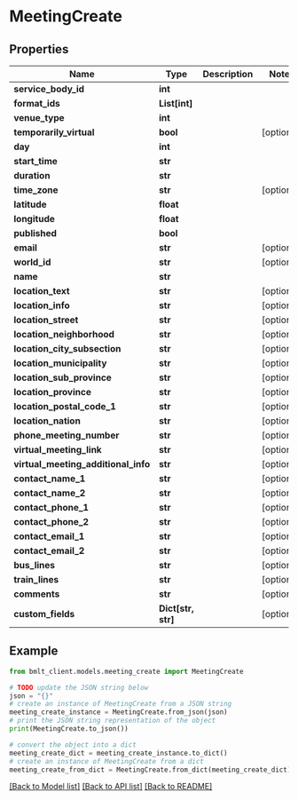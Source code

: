 # MeetingCreate


## Properties

Name | Type | Description | Notes
------------ | ------------- | ------------- | -------------
**service_body_id** | **int** |  | 
**format_ids** | **List[int]** |  | 
**venue_type** | **int** |  | 
**temporarily_virtual** | **bool** |  | [optional] 
**day** | **int** |  | 
**start_time** | **str** |  | 
**duration** | **str** |  | 
**time_zone** | **str** |  | [optional] 
**latitude** | **float** |  | 
**longitude** | **float** |  | 
**published** | **bool** |  | 
**email** | **str** |  | [optional] 
**world_id** | **str** |  | [optional] 
**name** | **str** |  | 
**location_text** | **str** |  | [optional] 
**location_info** | **str** |  | [optional] 
**location_street** | **str** |  | [optional] 
**location_neighborhood** | **str** |  | [optional] 
**location_city_subsection** | **str** |  | [optional] 
**location_municipality** | **str** |  | [optional] 
**location_sub_province** | **str** |  | [optional] 
**location_province** | **str** |  | [optional] 
**location_postal_code_1** | **str** |  | [optional] 
**location_nation** | **str** |  | [optional] 
**phone_meeting_number** | **str** |  | [optional] 
**virtual_meeting_link** | **str** |  | [optional] 
**virtual_meeting_additional_info** | **str** |  | [optional] 
**contact_name_1** | **str** |  | [optional] 
**contact_name_2** | **str** |  | [optional] 
**contact_phone_1** | **str** |  | [optional] 
**contact_phone_2** | **str** |  | [optional] 
**contact_email_1** | **str** |  | [optional] 
**contact_email_2** | **str** |  | [optional] 
**bus_lines** | **str** |  | [optional] 
**train_lines** | **str** |  | [optional] 
**comments** | **str** |  | [optional] 
**custom_fields** | **Dict[str, str]** |  | [optional] 

## Example

```python
from bmlt_client.models.meeting_create import MeetingCreate

# TODO update the JSON string below
json = "{}"
# create an instance of MeetingCreate from a JSON string
meeting_create_instance = MeetingCreate.from_json(json)
# print the JSON string representation of the object
print(MeetingCreate.to_json())

# convert the object into a dict
meeting_create_dict = meeting_create_instance.to_dict()
# create an instance of MeetingCreate from a dict
meeting_create_from_dict = MeetingCreate.from_dict(meeting_create_dict)
```
[[Back to Model list]](../README.md#documentation-for-models) [[Back to API list]](../README.md#documentation-for-api-endpoints) [[Back to README]](../README.md)


